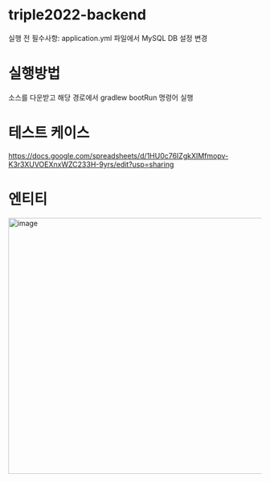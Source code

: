 # triple2022-backend

실행 전 필수사항: application.yml 파일에서 MySQL DB 설정 변경

# 실행방법
소스를 다운받고 해당 경로에서 gradlew bootRun 명령어 실행


# 테스트 케이스
https://docs.google.com/spreadsheets/d/1HU0c76IZgkXIMfmopv-K3r3XUVOEXnxWZC233H-9yrs/edit?usp=sharing

# 엔티티
<img width="509" alt="image" src="https://user-images.githubusercontent.com/108323860/177026870-4ec57adc-9e68-4ec8-95ea-c3cd27598c80.png">
